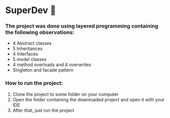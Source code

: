 # SuperDev  🏬

### The project was done using layered programming containing the following observations:

- 4 Abstract classes
- 5 Inheritances
- 4 Interfaces
- 5 model classes
- 4 method overloads and 4 overwrites
- Singleton and facade pattern


### How to run the project:

1) Clone the project to some folder on your computer
2) Open the folder containing the downloaded project and open it with your IDE
3) After that, just run the project
